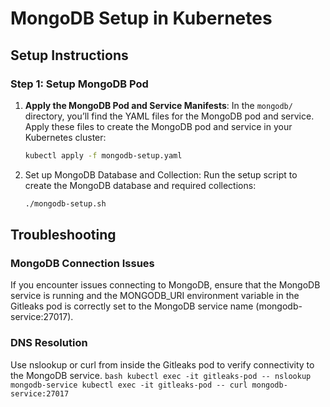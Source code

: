 # MongoDB Setup in Kubernetes

## Setup Instructions

### Step 1: Setup MongoDB Pod

1. **Apply the MongoDB Pod and Service Manifests**:
   In the `mongodb/` directory, you’ll find the YAML files for the MongoDB pod and service. Apply these files to create the MongoDB pod and service in your Kubernetes cluster:

   ```bash
   kubectl apply -f mongodb-setup.yaml
   ```
2. Set up MongoDB Database and Collection: Run the setup script to create the MongoDB database and required collections:
    ```bash
    ./mongodb-setup.sh
    ```


## Troubleshooting
### MongoDB Connection Issues
If you encounter issues connecting to MongoDB, ensure that the MongoDB service is running and the MONGODB_URI environment variable in the Gitleaks pod is correctly set to the MongoDB service name (mongodb-service:27017).

### DNS Resolution
Use nslookup or curl from inside the Gitleaks pod to verify connectivity to the MongoDB service.
    ```bash
    kubectl exec -it gitleaks-pod -- nslookup mongodb-service
    kubectl exec -it gitleaks-pod -- curl mongodb-service:27017
    ```

